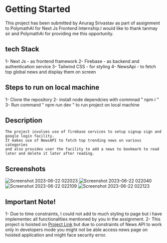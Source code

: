 # Getting Started
 This project has been submitted by Anurag Srivastav as part of assignment to PolymathAI for Next Js Frontend Internship.I would like to thank tanmay sir and PolymathAi for providing me this opportunity.

## tech Stack 
  1- Next Js - as frontend framework
  2- Firebase - as backend and authentication service
  3- Tailwind CSS - for styling
  4- NewsApi - to fetch top global news and display them on screen

## Steps to run on local machine
   1- Clone the repository
   2- install node dependcies with commnad " npm i "
   3- Run command " npm run dev " to run project on local machine

## Description
    The project involves use of firebase services to setup signup sign and google login facility.
    It makes use of NewsAPI to fetch top trending news on various categories 
    and also provides user the facility to add a news to bookmark to read later and delete it later after reading.

## Screenshots
![Screenshot 2023-06-22 022023](https://github.com/anurag-327/PolymathAIProject/assets/98267696/1d95733b-2e3b-4523-bd99-a1c5540fa7ba)
![Screenshot 2023-06-22 022040](https://github.com/anurag-327/PolymathAIProject/assets/98267696/f01e9047-0fcc-4d24-8844-8ffe6dfd0a68)
![Screenshot 2023-06-22 022109](https://github.com/anurag-327/PolymathAIProject/assets/98267696/7bda741b-79b7-4a7c-9d49-07856850c07a)
![Screenshot 2023-06-22 022123](https://github.com/anurag-327/PolymathAIProject/assets/98267696/69478d90-fb13-4972-891e-49548b17ec42)

## Important Note!
   1- Due to time constraints, I could not add to much styling to page but i have implementec all functionalities mentioned by you in the assignment.
   2- This project is hoisted on [Project Link](https://polymath-ai-project.vercel.app/) but due to constraints of News API to work only in developers mode you might not be able access news page on hoisted application and might face security error.

   



   
  
  
